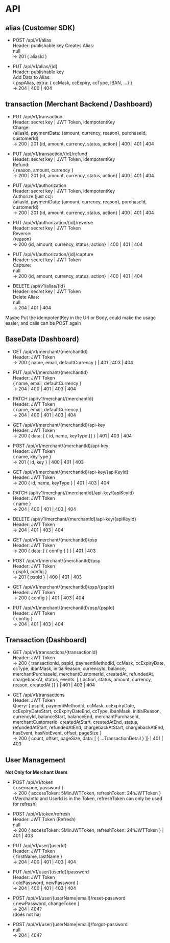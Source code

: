# API

## alias (Customer SDK)

- POST /api/v1/alias  
  Header: publishable key
  Creates Alias:  
  null  
  -> 201 { aliasId }

- PUT /api/v1/alias/{id}  
  Header: publishable key  
  Add Data to Alias:  
  { pspAlias, extra: { ccMask, ccExpiry, ccType, IBAN, ...} }  
  -> 204 | 400 | 404

## transaction (Merchant Backend / Dashboard)

- PUT /api/v1/transaction  
  Header: secret key | JWT Token, idempotentKey  
  Charge:  
  {aliasId, paymentData: {amount, currency, reason}, purchaseId, customerId}  
  -> 200 | 201 {id, amount, currency, status, action} | 400 | 401 | 404

- PUT /api/v1/transaction/{id}/refund  
  Header: secret key | JWT Token, idempotentKey  
  Refund:  
  { reason, amount, currency }  
  -> 200 | 201 {id, amount, currency, status, action} | 400 | 401 | 404

- PUT /api/v1/authorization  
  Header: secret key | JWT Token, idempotentKey  
  Authorize (just cc):  
  {aliasId, paymentData: {amount, currency, reason}, purchaseId, customerId}  
  -> 200 | 201 {id, amount, currency, status, action} | 400 | 401 | 404

- PUT /api/v1/authorization/{id}/reverse  
  Header: secret key | JWT Token  
  Reverse:  
  {reason}  
  -> 200 {id, amount, currency, status, action} | 400 | 401 | 404

- PUT /api/v1/authorization/{id}/capture  
  Header: secret key | JWT Token  
  Capture:  
  null  
  -> 200 {id, amount, currency, status, action} | 400 | 401 | 404

- DELETE /api/v1/alias/{id}  
  Header: secret key | JWT Token  
  Delete Alias:  
  null  
  -> 204 | 401 | 404

Maybe Put the idempotentKey in the Url or Body, could make the usage easier, and calls can be POST again

## BaseData (Dashboard)

- GET /api/v1/merchant/{merchantId}  
  Header: JWT Token  
  -> 200 { name, email, defaultCurrency } | 401 | 403 | 404

- PUT /api/v1/merchant/{merchantId}  
  Header: JWT Token  
  { name, email, defaultCurrency }  
  -> 204 | 400 | 401 | 403 | 404

- PATCH /api/v1/merchant/{merchantId}  
  Header: JWT Token  
  { name, email, defaultCurrency }  
  -> 204 | 400 | 401 | 403 | 404

- GET /api/v1/merchant/{merchantId}/api-key  
  Header: JWT Token  
  -> 200 { data: [ { id, name, keyType }] } | 401 | 403 | 404

- POST /api/v1/merchant/{merchantId}/api-key  
  Header: JWT Token  
  { name, keyType }  
  -> 201 { id, key } | 400 | 401 | 403

- GET /api/v1/merchant/{merchantId}/api-key/{apiKeyId}  
  Header: JWT Token  
  -> 200 { id, name, keyType } | 401 | 403 | 404

- PATCH /api/v1/merchant/{merchantId}/api-key/{apiKeyId}  
  Header: JWT Token  
  { name }  
  -> 204 | 400 | 401 | 403 | 404

- DELETE /api/v1/merchant/{merchantId}/api-key/{apiKeyId}  
  Header: JWT Token  
  -> 204 | 401 | 403 | 404

- GET /api/v1/merchant/{merchantId}/psp  
  Header: JWT Token  
  -> 200 { data: [ { config } ] } | 401 | 403

- POST /api/v1/merchant/{merchantId}/psp  
  Header: JWT Token  
  { pspId, config }  
  -> 201 { pspId } | 400 | 401 | 403

- GET /api/v1/merchant/{merchantId}/psp/{pspId}  
  Header: JWT Token  
  -> 200 { config } | 401 | 403 | 404

- PUT /api/v1/merchant/{merchantId}/psp/{pspId}  
  Header: JWT Token  
  { config }  
  -> 204 | 401 | 403 | 404

## Transaction (Dashboard)

- GET /api/v1/transactions/{transactionId}  
  Header: JWT Token  
  -> 200 { transactionId, pspId, paymentMethodId, ccMask, ccExpiryDate, ccType, ibanMask, initialReason, currencyId, balance, merchantPurchaseId, merchantCustomerId, createdAt, refundedAt, chargebackAt, status, events: [ { action, status, amount, currency, reason, createdAt }] } | 401 | 403 | 404

- GET /api/v1/transactions  
  Header: JWT Token  
  Query: { pspId, paymentMethodId, ccMask, ccExpiryDate, ccExpiryDateStart, ccExpiryDateEnd, ccType, ibanMask, initialReason, currencyId, balanceStart, balanceEnd, merchantPurchaseId, merchantCustomerId, createdAtStart, createdAtEnd, status, refundedAtStart, refundedAtEnd, chargebackAtStart, chargebackAtEnd, hasEvent, hasNotEvent, offset, pageSize }  
  -> 200 { count, offset, pageSize, data: [ { ...TransactionDetail } ]} | 401 | 403

## User Management

**Not Only for Merchant Users**

- POST /api/v1/token  
  { username, password }  
  -> 200 { accessToken: 5MinJWTToken, refreshToken: 24hJWTToken }  
  (MerchantId and UserId is in the Token, refreshToken can only be used for refresh)

- POST /api/v1/token/refresh  
  Header: JWT Token (Refresh)  
  null  
  -> 200 { accessToken: 5MinJWTToken, refreshToken: 24hJWTToken } | 401 | 403

- PUT /api/v1/user/{userId}  
  Header: JWT Token  
  { firstName, lastName }  
  -> 204 | 400 | 401 | 403 | 404

- PUT /api/v1/user/{userId}/password  
  Header: JWT Token  
  { oldPassword, newPassword }  
  -> 204 | 400 | 401 | 403 | 404

- POST /api/v1/user/{userName|email}/reset-password  
  { newPassword, changeToken }  
  -> 204 | 404?  
  (does not ha)

- POST /api/v1/user/{userName|email}/forgot-password  
  null  
  -> 204 | 404?
